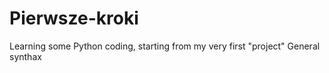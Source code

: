 # Pierwsze-kroki
Learning some Python coding, starting from my very first "project" 
General synthax
